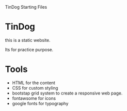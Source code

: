 TinDog Starting Files
# TinDog

this is a static website.

Its for practice purpose.

# Tools 

* HTML for the content
* CSS for custom styling
* bootstap grid system to create a responsive web page.
* fontawsome for icons
* google fonts for typography

